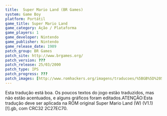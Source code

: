 ```yaml
---
title:  Super Mario Land (BR Games)
system: Game Boy
platform: Portátil
game_title: Super Mario Land
game_category: Ação / Plataforma
game_players: 1
game_developer: Nintendo
game_publisher: Nintendo
game_release_date: 1989
patch_group: BR Games
patch_site: http://www.brgames.org/
patch_version: ???
patch_release: 25/03/2000
patch_type: IPS
patch_progress: ???
patch_images: [http://www.romhackers.org/imagens/traducoes/%5BGB%5D%20Super%20Mario%20Land%20-%20BR%20Games%20-%2001.png,http://www.romhackers.org/imagens/traducoes/%5BGB%5D%20Super%20Mario%20Land%20-%20BR%20Games%20-%2002.png,http://www.romhackers.org/imagens/traducoes/%5BGB%5D%20Super%20Mario%20Land%20-%20BR%20Games%20-%2003.png]
---
```

Esta tradução está boa. Os poucos textos do jogo estão traduzidos, mas não estão acentuados, e alguns gráficos foram editados.ATENÇÃO:Esta tradução deve ser aplicada na ROM original Super Mario Land (W) (V1.1) [!].gb, com CRC32 2C27EC70.